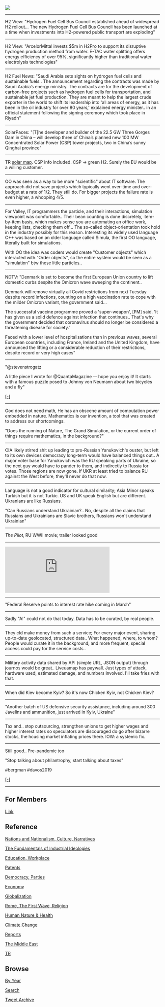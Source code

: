 <img src="https://drive.google.com/uc?export=view&id=1B2wf9R7AMH1d7Vw6e2mucLbIQ5NSjir7"/>

---

H2 View: "Hydrogen Fuel Cell Bus Council established ahead of
widespread H2 rollout...  The new Hydrogen Fuel Cell Bus Council has
been launched at a time when investments into H2-powered public
transport are exploding"

---

H2 View: "ArcelorMittal invests $5m in H2Pro to support its disruptive
hydrogen production method from water. E-TAC water splitting offers
energy efficiency of over 95%, significantly higher than traditional
water electrolysis technologies"

---

H2 Fuel News: "Saudi Arabia sets sights on hydrogen fuel cells and
sustainable fuels.. The announcement regarding the contracts was made
by Saudi Arabia’s energy ministry. The contracts are for the
development of carbon-free projects such as hydrogen fuel cells for
transportation, and sustainable jet fuel production. They are meant to
help the largest crude exporter in the world to shift its leadership
into 'all areas of energy, as it has been in the oil industry for over
80 years,' explained energy minister..  in an official statement
following the signing ceremony which took place in Riyadh"

---

SolarPaces: "[T]he developer and builder of the 22.5 GW Three Gorges
Dam in China – will develop three of China’s planned new 100 MW
Concentrated Solar Power (CSP) tower projects, two in China’s sunny
Qinghai province"

---

TR [solar map](../tr/2022/01/solar-map.md). CSP info included. CSP ->
green H2. Surely the EU would be a willing customer.

---

OO was seen as a way to be more "scientific" about IT software. The
approach did not save projects which typically went over-time and
over-budget at a rate of 1/2. They still do. For bigger projects the
failure rate is even higher, a whopping 4/5.

---

For Valley, IT programmers the particle, and their interactions,
simulation viewpoint was comfortable.. Their bean counting is done
discretely, item-by-item basis, which makes sense you are automating
an office work, keeping lists, checking them off...  The so-called
object-orientation took hold in the industry possibly for this reason.
Interesting its widely used language C++ was based on an older
language called Simula, the first OO language, literally built for
simulations.

With OO the idea was coders would create "Customer objects" which
interacted with "Order objects", so the entire system would be seen as
a "simulation" btw these little particles..

---

NDTV: "Denmark is set to become the first European Union country to
lift domestic curbs despite the Omicron wave sweeping the continent..

Denmark will remove virtually all Covid restrictions from next Tuesday
despite record infections, counting on a high vaccination rate to cope
with the milder Omicron variant, the government said...

The successful vaccine programme proved a 'super-weapon', [PM]
said. 'It has given us a solid defence against infection that
continues.. That's why the government decided that coronavirus should
no longer be considered a threatening disease for society.'

Faced with a lower level of hospitalisations than in previous waves,
several European countries, including France, Ireland and the United
Kingdom, have announced the lifting or a considerable reduction of
their restrictions, despite record or very high cases"

---

"@stevenstrogatz

A little piece I wrote for @QuantaMagazine -- hope you enjoy it! It
starts with a famous puzzle posed to Johnny von Neumann about two
bicycles and a fly"

[[-]](https://twitter.com/stevenstrogatz/status/1485626030983458821)

---

God does not need math, He has an obscene amount of computation power
embedded in nature. Mathematics is our invention, a tool that was
created to address our shortcomings.

"Does the running of Nature, The Grand Simulation, or the current
order of things require mathematics, in the background?"

---

CIA likely stirred shit up leading to pro-Russian Yanukovich's ouster,
but left to its own devices democracy long-term would have balanced
things out.. A major voter base for Yanukovich was the RU speaking
parts of Ukraine, so the next guy would have to pander to them, and
indirectly to Russia for votes. Those regions are now gone. If UKR at
least tried to balance RU against the West before, they'll never do
that now.

---

Language is not a good indicator for cultural similarity; Asia Minor
speaks Turkish but it is not Turkic.  US and UK speak English but are
different. Ukranians are like Russians.

"Can Russians understand Ukrainian?.. No, despite all the claims that
Russians and Ukrainians are Slavic brothers, Russians won't understand
Ukrainian"

---

*The Pilot*, RU WWII movie; trailer looked good

---

<iframe width="340" src="https://www.youtube.com/embed/z7B-RdSXxdc" title="YouTube video player" frameborder="0" allow="accelerometer; autoplay; clipboard-write; encrypted-media; gyroscope; picture-in-picture" allowfullscreen></iframe>

---

"Federal Reserve points to interest rate hike coming in March"

---

Sadly "AI" could not do that today. Data has to be curated, by real
people.

---

They cld make money from such a service; For every major event,
sharing up-to-date geolocated, structured data.. What happened, where,
to whom? People would curate it in the background, and more frequent,
special access could pay for the service costs..

---

Military activity data shared by API (simple URL, JSON output) through
journos would be great..  Liveuamap has paywall. Just types of attack,
hardware used, estimated damage, and numbers involved. I'll take fries
with that.

---

When did Kiev become Kyiv? So it's now Chicken Kyiv, not Chicken Kiev?

---

"Another batch of US defensive security assistance, including around
300 Javelins and ammunition, just arrived in Kyiv, Ukraine"

---

Tax and.. stop outsourcing, strengthen unions to get higher wages and
higher interest rates so speculators are discouraged do go after
bizarre stocks, the housing market inflating prices there. IOW: a
systemic fix.

---

Still good.. Pre-pandemic too

"Stop talking about philantrophy, start talking about taxes"

\#bergman \#davos2019

[[-]](https://youtu.be/r5LtFnmPruU)

---

## For Members

[Link](https://thirdwave-members.herokuapp.com)

## Reference

[Nations and Nationalism, Culture, Narratives](/2013/02/nations-and-nationalism.md)

[The Fundamentals of Industrial Ideologies](/2011/04/fundamentals-of-industrial-ideologies.md)

[Education, Workplace](2017/09/education-workplace.md)

[Patents](/2018/09/patents.md)

[Democracy, Parties](/2016/11/democracy.md)

[Economy](/2018/05/economy.md)

[Globalization](/2018/09/globalization.md)

[Rome, The First Wave, Religion](/2017/12/rome.md)

[Human Nature & Health](/2020/07/human-nature.md)

[Climate Change](/2018/12/climate.md)

[Reports](/2019/05/reports.md)

[The Middle East](/2019/07/middleeast.md)

[TR](../tr)

## Browse

[By Year](years.md)

[Search](search.html)

[Tweet Archive](/tweets/README.md)


